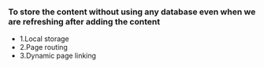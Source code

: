 
### To store the content without using any database even when we are refreshing after adding the content 

- 1.Local storage
- 2.Page routing
- 3.Dynamic page linking


